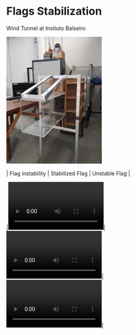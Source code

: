 #  Flags Stabilization 

Wind Tunnel at Insituto Balseiro 

<img src="/figures/tunel_balseiro.jpeg" alt="tunel_balseiro" width="250"/>

| Flag instability | Stabilized Flag | Unstable Flag |

|<video width="250"  controls>
  <source src="/figures/video_flag_unstable.mp4" type="video/mp4">
</video>| <video width="250"  controls>
  <source src="/figures/video_flag_unstable.mp4" type="video/mp4">
</video>|<video width="250"  controls>
  <source src="/figures/video_flag_unstable.mp4" type="video/mp4">
</video>|







